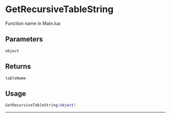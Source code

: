 # GetRecursiveTableString
Function name in Main.lua
## Parameters
`object`
## Returns
`tableName`
## Usage
```lua
GetRecursiveTableString(object)
```
---
